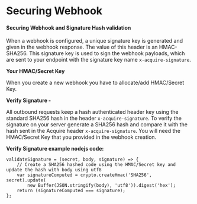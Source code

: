 # Securing Webhook

#### Securing Webhook and Signature Hash validation <a id="securing-webhook-and-signature-hash-validation"></a>

When a webhook is configured, a unique signature key is generated and given in the webhook response. The value of this header is an HMAC-SHA256. This signature key is used to sign the webhook payloads, which are sent to your endpoint with the signature key name `x-acquire-signature`.

**Your HMAC/Secret Key**

When you create a new webhook you have to allocate/add HMAC/Secret Key.

**Verify Signature -**

All outbound requests keep a hash authenticated header key using the standard SHA256 hash in the header `x-acquire-signature`. To verify the signature on your server generate a SHA256 hash and compare it with the hash sent in the Acquire header `x-acquire-signature`. You will need the HMAC/Secret Key that you provided in the webhook creation.

**Verify Signature example nodejs code:**

```text
validateSignature = (secret, body, signature) => {
    // Create a SHA256 hashed code using the HMAC/Secret key and update the hash with body using utf8
    var signatureComputed = crypto.createHmac('SHA256', secret).update(
        new Buffer(JSON.stringify(body), 'utf8')).digest('hex');
    return (signatureComputed === signature);
};
```

